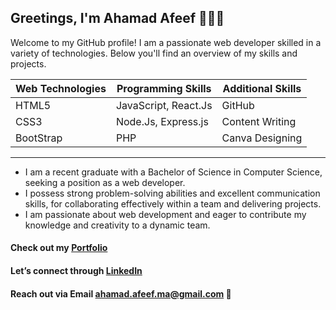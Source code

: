 ## Greetings, I'm Ahamad Afeef 🧔🏻‍♂️
Welcome to my GitHub profile! I am a passionate web developer skilled in a variety of technologies. Below you'll find an overview of my skills and projects.

| Web Technologies | Programming Skills | Additional Skills |
|----------------- |------------------- |------------------ |
|HTML5             |JavaScript, React.Js|GitHub             |
|CSS3              |Node.Js, Express.js |Content Writing    |
|BootStrap         |PHP                 |Canva Designing    |
---
- I am a recent graduate with a Bachelor of Science in Computer Science, seeking a position as a web developer.
- I possess strong problem-solving abilities and excellent communication skills, for collaborating effectively within a team and delivering projects.
- I am passionate about web development and eager to contribute my knowledge and creativity to a dynamic team.
####  Check out my [Portfolio](https://www.linkedin.com/in/ahamad-afeef/)
####  Let’s connect through [LinkedIn](https://www.linkedin.com/in/ahamad-afeef/)
####  Reach out via Email ahamad.afeef.ma@gmail.com 📧

